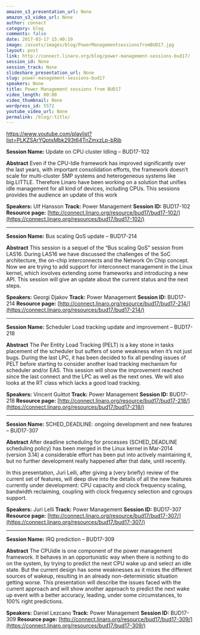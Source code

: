 ```yaml
---
amazon_s3_presentation_url: None
amazon_s3_video_url: None
author: connect
category: blog
comments: false
date: 2017-03-17 15:40:19
image: /assets/images/blog/PowerManagementsessionsfromBUD17.jpg
layout: post
link: http://connect.linaro.org/blog/power-management-sessions-bud17/
session_id: None
session_track: None
slideshare_presentation_url: None
slug: power-management-sessions-bud17
speakers: None
title: Power Management sessions from BUD17
video_length: 00:00
video_thumbnail: None
wordpress_id: 5572
youtube_video_url: None
permalink: /blog/:title/
---
```


https://www.youtube.com/playlist?list=PLKZSArYQptsMbk293t64TnZmxzLp-bRib

**Session Name:**
Update on CPU cluster Idling – BUD17-102

**Abstract**
Even if the CPU-Idle framework has improved significantly over the last years, with important consolidation efforts, the framework doesn’t scale for multi-cluster SMP systems and heterogeneous systems like big.LITTLE. Therefore Linaro have been working on a solution that unifies idle management for all kind of devices, including CPUs. This sessions provides the audience an update of this work

**Speakers:** Ulf Hansson
**Track:** Power Management
**Session ID:** BUD17-102
**Resource page:** [http://connect.linaro.org/resource/bud17/bud17-102/](https://connect.linaro.org/resources/bud17/bud17-102/)

---

**Session Name:**
Bus scaling QoS update – BUD17-214

**Abstract**
This session is a sequel of the “Bus scaling QoS” session from LAS16. During LAS16 we have discussed the challenges of the SoC architecture, the on-chip interconnects and the Network On Chip concept. Now we are trying to add support for interconnect management in the Linux kernel, which involves extending some frameworks and introducing a new API. This session will give an update about the current status and the next steps.

**Speakers:** Georgi Djakov
**Track:** Power Management
**Session ID:** BUD17-214
**Resource page:** [http://connect.linaro.org/resource/bud17/bud17-214/](https://connect.linaro.org/resources/bud17/bud17-214/)

---

**Session Name:**
Scheduler Load tracking update and improvement – BUD17-218

**Abstract**
The Per Entity Load Tracking (PELT) is a key stone in tasks placement of the scheduler but suffers of some weakness when it’s not just bugs. During the last LPC, it has been decided to fix all pending issues of PELT before starting to consider another load tracking mechanism for scheduler and/or EAS. This session will show the improvement reached since the last connect and the LPC as well as the next ones. We will also looks at the RT class which lacks a good load tracking.

**Speakers:** Vincent Guittot
**Track:** Power Management
**Session ID:** BUD17-218
**Resource page:** [http://connect.linaro.org/resource/bud17/bud17-218/](https://connect.linaro.org/resources/bud17/bud17-218/)

---

**Session Name:**
SCHED_DEADLINE: ongoing development and new features – BUD17-307

**Abstract**
After deadline scheduling for processes (SCHED_DEADLINE scheduling policy) has been merged in the Linux kernel in Mar-2014 (version 3.14) a considerable effort has been put into actively maintaining it, but no further development really happened after that date, until recently.

In this presentation, Juri Lelli, after giving a (very briefly) review of the current set of features, will deep dive into the details of all the new features currently under development: CPU capacity and clock frequency scaling, bandwidth reclaiming, coupling with clock frequency selection and cgroups support.

**Speakers:** Juri Lelli
**Track:** Power Management
**Session ID:** BUD17-307
**Resource page:** [http://connect.linaro.org/resource/bud17/bud17-307/](https://connect.linaro.org/resources/bud17/bud17-307/)

---

**Session Name:**
IRQ prediction – BUD17-309

**Abstract**
The CPUidle is one component of the power management framework. It behaves in an opportunistic way when there is nothing to do on the system, by trying to predict the next CPU wake up and select an idle state. But the current design has some weaknesses as it mixes the different sources of wakeup, resulting in an already non-deterministic situation getting worse. This presentation will describe the issues faced with the current approach and will show another approach to predict the next wake up event with a better accuracy, leading, under some circumstances, to 100% right predictions.

**Speakers:** Daniel Lezcano
**Track:** Power Management
**Session ID:** BUD17-309
**Resource page:** [http://connect.linaro.org/resource/bud17/bud17-309/](https://connect.linaro.org/resources/bud17/bud17-309/)
